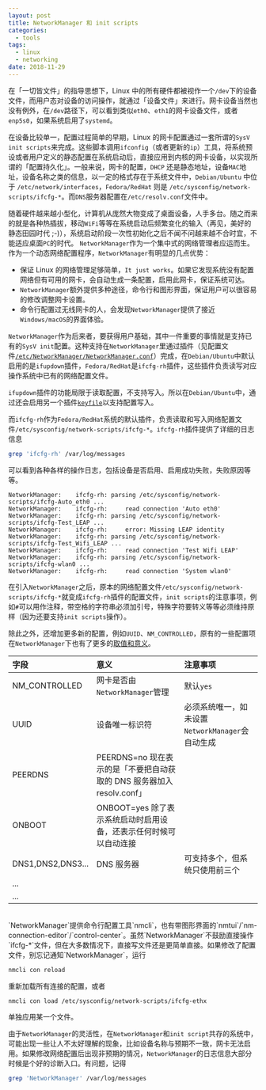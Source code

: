 ```yaml
---
layout: post
title: NetworkManager 和 init scripts
categories: 
  - tools
tags:
  - linux
  - networking
date: 2018-11-29
---
```


在「一切皆文件」的指导思想下，Linux 中的所有硬件都被视作一个`/dev`下的设备文件，而用户态对设备的访问操作，就通过「设备文件」来进行。网卡设备当然也没有例外，在`/dev`路径下，可以看到类似`eth0`、`eth1`的网卡设备文件，或者`enp5s0`，如果系统启用了`systemd`。

在设备比较单一，配置过程简单的早期，Linux 的网卡配置通过一套所谓的`SysV init scripts`来完成。这些脚本调用`ifconfig`（或者更新的`ip`）工具，将系统预设或者用户定义的静态配置在系统启动后，直接应用到内核的网卡设备，以实现所谓的「配置持久化」。一般来说，网卡的配置，`DHCP` 还是静态地址，设备`MAC`地址，设备名称之类的信息，以一定的格式存在于系统文件中，`Debian/Ubuntu` 中位于 `/etc/network/interfaces`，`Fedora/RedHat` 则是 `/etc/sysconfig/network-scripts/ifcfg-*`。而`DNS`服务器配置在`/etc/resolv.conf`文件中。

随着硬件越来越小型化，计算机从庞然大物变成了桌面设备，人手多台。随之而来的就是各种热插拔，移动`WiFi`等等在系统启动后频繁变化的输入（再见，美好的静态田园时代 ;-)），系统启动阶段一次性初始化之后不闻不问越来越不合时宜，不能适应桌面`PC`的时代。
`NetworkManager`作为一个集中式的网络管理者应运而生。作为一个动态网络配置程序，`NetworkManager`有明显的几点优势：

* 保证 Linux 的网络管理足够简单，`It just works`。如果它发现系统没有配置网络但有可用的网卡，会自动生成一条配置，启用此网卡，保证系统可达。
* `NetworkManager`额外提供多种途径，命令行和图形界面，保证用户可以很容易的修改调整网卡设置。
* 命令行配置过无线网卡的人，会发现`NetworkManager`提供了接近`Windows/macOS`的界面体验。

`NetworkManager`作为后来者，要获得用户基础，其中一件重要的事情就是支持已有的`SysV init`配置。这种支持在`NetworkManager`里通过插件（见配置文件[`/etc/NetworkManager/NetworkManager.conf`](https://developer.gnome.org/NetworkManager/stable/NetworkManager.conf.html)）完成，在`Debian/Ubuntu`中默认启用的是`ifupdown`插件，`Fedora/RedHat`是`ifcfg-rh`插件，这些插件负责读写对应操作系统中已有的网络配置文件。

`ifupdown`插件的功能局限于读取配置，不支持写入。所以在`Debian/Ubuntu`中，通过还会启用另一个插件[`keyfile`](https://developer.gnome.org/NetworkManager/stable/nm-settings-keyfile.html)以支持配置写入。

而`ifcfg-rh`作为`Fedora/RedHat`系统的默认插件，负责读取和写入网络配置文件`/etc/sysconfig/network-scripts/ifcfg-*`。`ifcfg-rh`插件提供了详细的日志信息 

```bash
grep 'ifcfg-rh' /var/log/messages
```

可以看到各种各样的操作日志，包括设备是否启用、启用成功失败，失败原因等等。

```log
NetworkManager:    ifcfg-rh: parsing /etc/sysconfig/network-scripts/ifcfg-Auto_eth0 ...
NetworkManager:    ifcfg-rh:     read connection 'Auto eth0'
NetworkManager:    ifcfg-rh: parsing /etc/sysconfig/network-scripts/ifcfg-Test_LEAP ...
NetworkManager:    ifcfg-rh:     error: Missing LEAP identity
NetworkManager:    ifcfg-rh: parsing /etc/sysconfig/network-scripts/ifcfg-Test_Wifi_LEAP ...
NetworkManager:    ifcfg-rh:     read connection 'Test Wifi LEAP'
NetworkManager:    ifcfg-rh: parsing /etc/sysconfig/network-scripts/ifcfg-wlan0 ...
NetworkManager:    ifcfg-rh:     read connection 'System wlan0'
```

在引入`NetworkManager`之后，原本的网络配置文件`/etc/sysconfig/network-scripts/ifcfg-*`就变成`ifcfg-rh`插件的配置文件，`init scripts`的注意事项，例如`#`可以用作注释，带空格的字符串必须加引号，特殊字符要转义等等必须维持原样（因为还要支持`init scripts`操作）。

除此之外，还增加更多新的配置，例如`UUID`、`NM_CONTROLLED`，原有的一些配置项在`NetworkManager`下也有了更多的[取值和意义](https://developer.gnome.org/NetworkManager/stable/nm-settings-ifcfg-rh.html#differences_against_initscripts)。

| 字段| 意义    |  注意事项 |
| :--------- | :-------- | :----- |
| NM_CONTROLLED| 网卡是否由`NetworkManager`管理  | 默认`yes` |
| UUID| 设备唯一标识符  | 必须系统唯一，如未设置`NetworkManager`会自动生成 |
| PEERDNS|  PEERDNS=no 现在表示的是「不要把自动获取的 DNS 服务器加入 resolv.conf」 | |
| ONBOOT|  ONBOOT=yes 除了表示系统启动时启用设备，还表示任何时候可以自动连接 | |
| DNS1,DNS2,DNS3...|  DNS 服务器 | 可支持多个，但系统只使用前三个 |
| ...|   |  |
| ...|   |  | 

<br/>
`NetworkManager`提供命令行配置工具`nmcli`，也有带图形界面的`nmtui`/`nm-connection-editor`/`control-center`。虽然`NetworkManager`不鼓励直接操作`ifcfg-*`文件，但在大多数情况下，直接写文件还是更简单直接。如果修改了配置文件，别忘记通知`NetworkManager`，运行

```bash
nmcli con reload
```

重新加载所有连接的配置，或者

```bash
nmcli con load /etc/sysconfig/network-scripts/ifcfg-ethx
```

单独应用某一个文件。

由于`NetworkManager`的灵活性，在`NetworkManager`和`init script`共存的系统中，可能出现一些让人不太好理解的现象，比如设备名称与预期不一致，网卡无法启用。如果修改网络配置后出现非预期的情况，`NetworkManager`的日志信息大部分时候是个好的诊断入口。有问题，记得

```bash
grep 'NetworkManager' /var/log/messages
```
